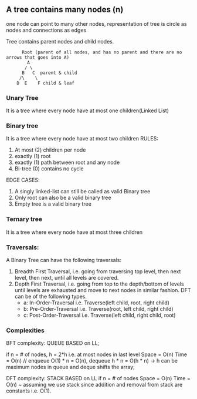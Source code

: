 A tree contains many nodes (n)
--------------------------------------
one node can point to many other nodes, representation of tree is circle as nodes and connections as edges

Tree contains parent nodes and child nodes.
<!-- e.g. Valid Binary Tree -->
          Root (parent of all nodes, and has no parent and there are no arrows that goes into A)
            A
           / \
          B   C  parent & child
         /\    \
        D  E    F child & leaf




### Unary Tree
It is a tree where every node have at most one children(Linked List)

### Binary tree
It is a tree where every node have at most two children
RULES:
1. At most (2) children per node
2. exactly (1) root
3. exactly (1) path between root and any node 
4. Bi-tree (0) contains no cycle

EDGE CASES:
1. A singly linked-list can still be called as valid Binary tree
2. Only root can also be a valid binary tree
3. Empty tree is a valid binary tree

### Ternary tree
It is a tree where every node have at most three children

<!-- NOTE: Binary tree is a form of a directed graph -->


### Traversals:
A Binary Tree can have the following traversals:
1. Breadth First Traversal, i.e. going from traversing top level, then next level, then next, until all levels are covered.
2. Depth First Traversal, i.e. going from top to the depth/bottom of levels until levels are exhausted and move to next nodes in similar fashion. DFT can be of the following types.
    - a: In-Order-Traversal i.e. Traverse(left child, root, right child)
    - b: Pre-Order-Traversal i.e. Traverse(root, left child, right child)
    - c: Post-Order-Traversal i.e. Traverse(left child, right child, root)

### Complexities

BFT complexity:
QUEUE BASED on LL;

if n = # of nodes, h = 2*h i.e. at most nodes in last level
Space = O(n)
Time  = O(n) // enqueue O(1) * n = O(n),  dequeue h * n = O(h * n) -> h can be maximum nodes in queue and deque shifts the array;


DFT complexity:
STACK BASED on LL
if n = # of nodes
Space = O(n)
Time  = O(n) ~ assuming we use stack since addition and removal from stack are constants i.e. O(1).
